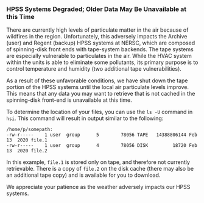 ### HPSS Systems Degraded; Older Data May Be Unavailable at this Time

There are currently high levels of particulate matter in the air because of
wildfires in the region. Unfortunately, this adversely impacts the Archive 
(user) and Regent (backup) HPSS systems at NERSC, which are composed of 
spinning-disk front ends with tape-system backends. The tape systems are 
especially vulnerable to particulates in the air. While the HVAC system within 
the units is able to eliminate some pollutants, its primary purpose is to 
control temperature and humidity (two additional tape vulnerabilities).

As a result of these unfavorable conditions, we have shut down the tape portion
of the HPSS systems until the local air particulate levels improve. This means 
that any data you may want to retrieve that is not cached in the spinning-disk 
front-end is unavailable at this time.

To determine the location of your files, you can use the `ls -U` command in
`hsi`. This command will result in output similar to the following:

```
/home/p/somepath:
-rw-r-----    1 user  group      5        78056 TAPE   14388806144 Feb 13  2020 file.1
-rw-r-----    1 user  group      4        78056 DISK         18720 Feb 13  2020 file.2
```

In this example, `file.1` is stored only on tape, and therefore not currently
retrievable. There is a copy of `file.2` on the disk cache (there may also be an
additional tape copy) and is available for you to download.

We appreciate your patience as the weather adversely impacts our HPSS systems.
